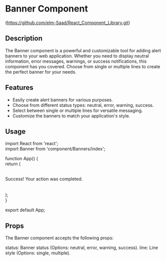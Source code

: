 # Banner Component

(https://github.com/elm-Saad/React_Component_Library.git)

## Description

The Banner component is a powerful and customizable tool for adding alert banners to your web application. Whether you need to display neutral information, error messages, warnings, or success notifications, this component has you covered. Choose from single or multiple lines to create the perfect banner for your needs.

## Features

- Easily create alert banners for various purposes.
- Choose from different status types: neutral, error, warning, success.
- Select between single or multiple lines for versatile messaging.
- Customize the banners to match your application's style.

## Usage

import React from 'react';<br/>
import Banner from 'component/Banners/index';<br/>

function App() {<br/>
  return (<br/>
    <div>
      <Banner status="success" line="multiple"><br/>
        Success! Your action was completed.<br/>
      </Banner><br/>
      <Banner status="error" line="single" /><br/>
    </div>
  );<br/>
}<br/>

export default App;<br/>

## Props

The Banner component accepts the following props:

status: Banner status (Options: neutral, error, warning, success).
line: Line style (Options: single, multiple).


